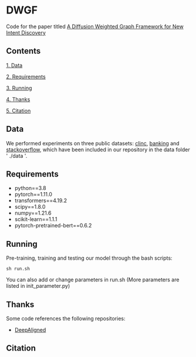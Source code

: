 # DWGF
Code for the paper titled [A Diffusion Weighted Graph Framework for New Intent Discovery](https://arxiv.org/abs/2310.15836)

## Contents
[1. Data](#data)

[2. Requirements](#requirements)

[3. Running](#running)

[4. Thanks](#thanks)

[5. Citation](#citation)

## Data
We performed experiments on three public datasets: [clinc](https://aclanthology.org/D19-1131/), [banking](https://aclanthology.org/2020.nlp4convai-1.5/) and [stackoverflow](https://aclanthology.org/W15-1509/), which have been included in our repository in the data folder ' ./data '.

## Requirements
* python==3.8
* pytorch==1.11.0
* transformers==4.19.2
* scipy==1.8.0
* numpy==1.21.6
* scikit-learn==1.1.1
* pytorch-pretrained-bert==0.6.2

## Running
Pre-training, training and testing our model through the bash scripts:
```
sh run.sh
```
You can also add or change parameters in run.sh (More parameters are listed in init_parameter.py)

## Thanks
Some code references the following repositories:
* [DeepAligned](https://github.com/thuiar/DeepAligned-Clustering)

## Citation
